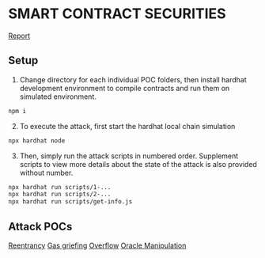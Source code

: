 # SMART CONTRACT SECURITIES

[Report](./pr2rp.docx)

## Setup

1. Change directory for each individual POC folders, then install hardhat
development environment to compile contracts and run them on simulated
environment.

```bash
npm i
```

2. To execute the attack, first start the hardhat local chain simulation

```bash
npx hardhat node
```

3. Then, simply run the attack scripts in numbered order. Supplement scripts to
view more details about the state of the attack is also provided without number.

```bash
npx hardhat run scripts/1-...
npx hardhat run scripts/2-...
npx hardhat run scripts/get-info.js
```

## Attack POCs

[Reentrancy](./reentrancy/) 
[Gas griefing](./gas_grief/READM.md) 
[Overflow](./overflow/) 
[Oracle Manipulation](./oracle/) 
